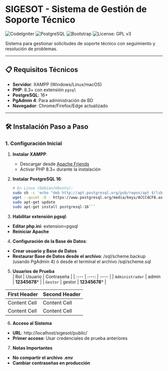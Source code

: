 # SIGESOT - Sistema de Gestión de Soporte Técnico

![CodeIgniter](https://img.shields.io/badge/CodeIgniter-%23EF4223.svg?style=for-the-badge&logo=codeIgniter&logoColor=white)
![PostgreSQL](https://img.shields.io/badge/PostgreSQL-316192?style=for-the-badge&logo=postgresql&logoColor=white)
![Bootstrap](https://img.shields.io/badge/Bootstrap-563D7C?style=for-the-badge&logo=bootstrap&logoColor=white)
![License: GPL v3](https://img.shields.io/badge/License-GPLv3-blue.svg)

Sistema para gestionar solicitudes de soporte técnico con seguimiento y resolución de problemas.

---

## 📋 Requisitos Técnicos
- **Servidor**: XAMPP (Windows/Linux/macOS)
- **PHP**: 8.3+ con extensión `pgsql`
- **PostgreSQL**: 16+
- **PgAdmin 4**: Para administración de BD
- **Navegador**: Chrome/Firefox/Edge actualizado

---

## 🛠 Instalación Paso a Paso

### 1. Configuración Inicial
1. **Instalar XAMPP**:
   - Descargar desde [Apache Friends](https://www.apachefriends.org/)
   - Activar PHP 8.3+ durante la instalación

2. **Instalar PostgreSQL 16**:
   ```bash
   # En Linux (Debian/Ubuntu):
   sudo sh -c 'echo "deb http://apt.postgresql.org/pub/repos/apt $(lsb_release -cs)-pgdg main" > /etc/apt/sources.list.d/pgdg.list'
   wget --quiet -O - https://www.postgresql.org/media/keys/ACCC4CF8.asc | sudo apt-key add -
   sudo apt-get update
   sudo apt-get install postgresql-16```

3. **Habilitar extensión pgsql**:
- **Editar php.ini**: extension=pgsql
- **Reiniciar Apache**

4. **Configuración de la Base de Datos**:
- **Crear usuario y Base de Datos**
- **Restaurar Base de Datos desde el archivo**: /sql/scheme.backup (usando PgAdmin 4) ó desde el terminal el archivo /sql/scheme.sql

5. **Usuarios de Prueba**	
| Rol | Usuario | Contraseña |
| :---         |     :---:      |     :---:      |
| `Administrador` | admin | **12345678*** |
| `Gestor` | gestor | **12345678*** |

| First Header  | Second Header |
| ------------- | ------------- |
| Content Cell  | Content Cell  |
| Content Cell  | Content Cell  |

6. **Acceso al Sistema**
- **URL**: http://localhost/sigesot/public/
- **Primer acceso**: Usar credenciales de prueba anteriores

7. **Notas Importantes**
- **No compartir el archivo .env**
- **Cambiar contraseñas en producción**